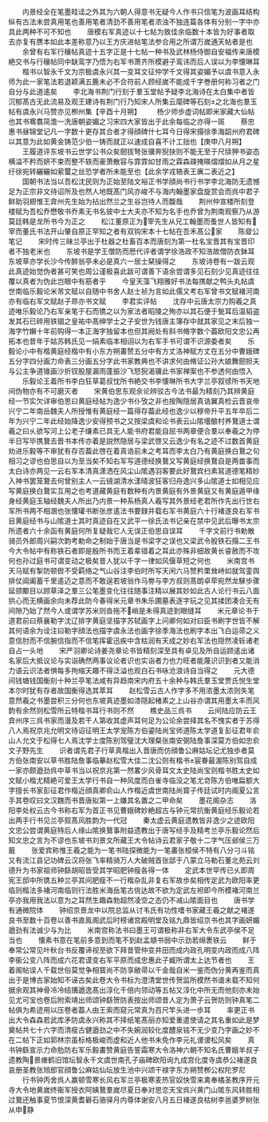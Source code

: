 <!-- { "loadSidebar": true } -->
　　内景经全在笔墨畦迳之外其为六朝人得意书无疑今人作书只信笔为波画耳结构纵有古法未尝真用笔也善用笔者清劲不善用笔者浓浊不独连篇各体有分别一字中亦具此两种不可不知也
　　唐模右军真迹以十七帖为致佳余临数十本皆为好事者取去亦复有赝本如此本差称意乃以王方庆进帖笔法参合用之所谓万嵗通天帖者是也
　　余曾有右军行穰帖真迹十五字正是十七帖一种书及武林杨侍御自安福传来唐模絶交书与行穰帖同中缺鸾字乃悟为右军书萧齐所模避子鸾讳而后人误以为李懐琳耳
　　楷书以智永千文为宗极虞永兴其一变耳文征仲学千文得其姿媚予以虞书意入永师为此一家笔法若退颖满五簏未必不合符前人顾经嵗不能成千字巻册何称习者之门自分与此道逺矣
　　李北海书荆门行刻于羣玉堂帖予疑李北海诗在太白集中者皆沉郁髙古无此流易及观王建诗有荆门行乃知宋人所集云麾碑等石刻之北海也羣玉帖有虞永兴马赞亦见栁州集【辛酉十月朔】
　　杨少师歩虚词帖即米家藏大仙帖也其书骞翥简澹一洗唐朝姿媚之习宋四大家皆出于此余每临之亦得一斑
　　蔡忠惠书昼锦堂记凡一字数十更存其合者才得顔碑什七耳今日得宋搨徐季海韶州府君碑以其意为此如黄金铸范少伯一铸而就正以速成自喜不计工拙也【庚申八月朔】
　　王履道评东坡书云世学公书众矣劒拔弩张骥奔猊抉则不能无至于尺牍狎书姿态横溢不矜而妍不束而整不轶而豪萧散容与霏霏如甘雨之霖森疎掩暎熠熠如从月之星纡徐宛转纚纚如萦蠒之丝恐学者所未能至也【此余学戎辂表王廙二表近之】
　　国朝书法当以吾松沈民则为正始至陆文裕正书学顔尚书行书学李北海防无遗憾足为正宗非文待诏所及也然人地既髙门风亦峻不与海内翰墨家盘旋赏会而呉中君子鲜助羽翅惟王弇州先生始为拈出然兰之生谷岂待人而馥哉
　　荆州仲宣楼所刻登楼赋为吾松乔懋敬书乔素无书名彼中士大夫亦不知为名手也乔曾为荆南观察乃从游莫廷韩是龙所书今为正之
　　松江董原正为宰先生从兄工翰墨而蚤世人皆知有宰而董氏书法开山肇自原正罕知之者有双钩宋本十七帖在吾禾髙公家
　　陈睂公笔记
　　宋时传三昧兰亭出于杜器之杜畜百本而唐刻为第一杜名宝晋其有宝晋印者不独老米也
　　东坡书是学王僧防而厯代评者谓学徐浩政不知浩故僧防衣鉢耳东坡草亦学长沙今传醉翁亭未必是真六一居士琹操得之
　　东坡诗卷有一跋云观此真迹始觉伪者甚可笑也周公谨极喜此跋可谓善下语余尝谓多见石刻少见真迹往往覆以真者为伪此岂眼中有筋者乎
　　今皇天藻飞翔雅好书法每携献之鸭头丸帖虞世南临乐毅论米芾文赋以自随中书舍人赵士祯为言如此儒又考右军曾书文赋褚河南亦有临右军文赋赵子昻亦书文赋
　　李君实评帖
　　沈存中云唐太宗力购羲之真迹唯乐毅论乃右军亲笔于石而镌之以为家法者昭陵之殉亦以其石便于甃耳后温韬盗发其石已碎用铁锢之皇祐中髙绅学士之子安世为钱唐主簿存中就其家见之末后独一海字竹嬾十年前购得一本正海字独留本也但其阙处有斜书脩字数个葢欧阳文忠公再拓本也昔年于姑苏韩氏见一绢素临本相诩以为右军手书可谓不识源委者矣
　　乐毅论小中有楷黄庭经楷中有小东方朔畵赞五分中有方丈洛神赋方丈在五分中曹娥碑五分字四分画力命表三分画五分字此书家教典也不讲求何由脩证公孙大娘舞劒担夫与公主争道锥画沙折钗股屋漏雨蓬振沙飞怒猊渴骥此书家禅案也不参透何由悟入
　　乐毅论王着所书李白狂草葛叔忱所书絶交书李懐琳所书大字兰亭叙徐所书天地间伪物亦有不可磨灭者
　　宋黄伯思东观余论辨驳古今法书最为精刻乃其辨黄庭经一节实欠详审伯思曰黄庭经帖为逸少书仆攷之非也按陶隠居真诰翼真检云晋哀帝兴宁二年南岳魏夫人所授惟有黄庭经一篇得存葢此经也逸少以穆帝升平五年卒后二年为兴宁二年此经始降逸少安得预书之又按梁虞和论书表云山隂壜酿村养鵞道士谓羲之曰乆欲写河上公老子缣素已具无人能书府君能自屈书两章便合羣以奉羲之为停半日写毕携鵞去晋书本传亦着是説然隠居与梁武啓又云逸少有名之迹不过数首黄庭劝进乐毅等不审犹有存否葢此啓在着真诰前未之考耳而李太白乃有黄庭换白鵞之句相习之谬也伯思自以为至当矣不知右军写道德经换鵞又写黄庭经换鵞自是两畨事而太白诗亦两见一云右军本清真潇洒在风尘山隂遇羽客要此好鵞宾扫素冩道德笔精妙入神书罢笼鵞去何曾别主人一云镜湖清水漾晴波狂客归舟逸兴多山隂道士如相见应写黄庭换白鵞实互用之也考道藏黄庭有数种有内景黄庭有外景黄庭又有黄庭遁甲缘身经黄庭玉轴经魏夫人所出乃内景一种系杨真人羲写其外景经老君所作先出行世右军所书两不相溷也张懐瓘书断张彦逺法书要録并载右军书黄庭六十行褚遂良右军书目黄庭经书与山隂道士其时真迹自在又武平一徐氏法书记亲在禁中见武后曝书太宗所遗者六十余函有黄庭何所复疑哉它人无误正伯思自误耳
　　千字文前行书勅散骑员外郎周兴嗣次韵考勅命之制始于唐当是书梁字之误也又梁武令殷铁石搨二王书今大令帖中有称铁石者即是殷所书而王着辈错着之耳此亦殊非细故黄长睿赦而不攻何也孙过庭书可谓变动之极矣昔人犹以千字一律如风偃草短之何也
　　米南宫书天马赋有掣防顿辔不受羁络之气山谷注李伯时所写天闲六马赞矜栗耸峙如就驾銮舆排仗阊阖蓄千里逺迈之意而不敢逞若坡翁作马劵与李方叔则髙朗卓荦宛然龙騋歩骤延颈颙目以顾草泽之羣三公笔墨变化往往随事注精以展其妙如此古人论行书云八面拱心而无横画余向未荐此防今春得米元章书朱乐圃墓表逐字玩之见其揉团凑合无有间隙乃始了然今人或谓学苏米则沓拖不峭是未得真迹到眼缝耳
　　米元章论书于道君前曰蔡襄勒字沈辽排字黄庭坚描字苏轼画字上问卿何如对曰臣书刷字世皆不解其何语余为诠注曰勒字顔法也描字虞永法也画字徐季海法也刷字本出飞白运帚之义意信肘而不信腕信指而不信笔挥霍迅疾中含枯润有天成之妙右军法也隠然凌轹诸老自占一头地
　　宋严羽卿论诗姜尧章论书皆精刻深至具有卓见及所自运顾逺出诸名家后大抵议论与实诣确然两事议论者识也实诣者力也力旺者能蔑识识到者又能消力语云识法者惧每多拘缩天趣不得泛溢也观白石书咏沧浪诗自当得之
　　元大德间钱塘钱国衡刻十种兰亭笔法咸有异趋南宋内府五十余种与韩氏羣玉堂贾氏悦生堂本尔时犹有存者故国衡得选其萃耳
　　赵松雪云古人作字多不用浓墨太浓则失笔意然羲之书墨尝积三分何也东坡真迹墨如漆隠起楮素之上山谷亦谓其用墨太丰而风韵有余然则松雪所云特楷书耳行书则不然
　　樵史品三呉书
　　云间陆应防云王弇州序三呉书家而漫及若干人第收其虚声耳何足为公论余尝择其名不愧实者于苏得八人焉祝京兆允明文待诏征明王太学宠陈方伯鎏陆尚宝师道陈太学道复彭征君年俞山人允文于松得七人焉沈学士度陈别驾璧沈大理粲张南安弼陆詹事深莫方伯如忠俞文子野先生
　　识者谓先君子行草真楷出入晋唐而仿顔鲁公麻姑坛记尤独歩者莫方伯张南安以草书胜陆詹事临摹赵松雪大佳二沈公则有楷书宸眷最渥陈别驾自成一家亦颇遒劲呉中草书当以祝京兆第一然畧少风骨耳文太史陆尚宝则楷书胜太史如文赋小楷尤精絶可爱王太学行书自一种风度而白雀寺临没之笔尤竒陈方伯唯扁额大字擅长书家彭征君作楷近顔真卿俞山人作楷近虞世南陆尚寳子传廷试时内阁夏公言手其卷叹曰文汉魏而书晋唐拟第一上嫌其名置之二甲命矣
　　墨花阁杂志
　　洛阳李处权云古今书称右军为首正书见曹娥碑妙絶超古与钟元常抗衡黄庭经乐毅论若出两手行书见兰亭叙髙风胜韵为一代冠
　　秦太虚云黄庭遗教皆非逸少之迹欧阳文忠公尝谓黄庭特后人缘山隂换鵞事附益遗教出于唐写经手及精考兰亭乐毅论然后知文忠之言为不谬也东坡书刘景文所藏王大令帖诗云君家子敬十二字气压邺侯三万籖
　　张爱宾称惟王羲之能为一笔书陆探微能为一笔畵张桓侯不特有八分刁斗铭又有流江县记功碑云汉将张飞率精骑万人大破贼首张郃于八蒙立马勒石董北苑云刘德升为书家祖师钟繇胡昭皆受其学昭肥钟瘦各得一体
　　定武本世罕传已乆即周宪王邸中所镌五种兰亭其间肥瘦不一行楷杂乱非复右军故歩矣相传定武为欧阳率更临则楷法多褚河南临则行法胜米海岳笔古佻达故不欲为定武左袒即今所模褚河南兰亭亦我用我法以意为之耳然生趣森勃超然凌空之态仍不减山隂面目也
　　唐书学有通微院体
　　钟绍京景龙中以院总监从讨韦氏有功性嗜书家藏王羲之献之褚遂良书至数十百卷以善书直鳯阁武后时榜诸宫殿明堂及铭九鼎皆绍京书也其字画妍媚遒劲有法诚少与为比
　　米南宫称法书曰墨王可谓极称非右军大令东武亭侯不足当也
　　懐素书意在笔前多意到而笔不到赵孟頫书弱中示劲若绵褁铁云
　　鲜于奉常公常见叶秋台书反覆谛视至欲下拜昔管仲变井田而成内政孔明变内政而成八阵李衞公变八阵而成六花君谟变右军平原而成忠惠此子臧所谓太上达节者也
　　王着阁帖误人千载世俗莫觉争相寳尚不防享敝帚以千金哉自米一鉴而伪分黄再鉴而真出于是博古家始知不诬古矣此卷大令书标为澄清堂世传贺监所模然书谱未载不知何据余观其神骨冷冷结搆遒逸髙出淳化千倍内领动等五帖又淳化中所无而他刻亦未始见尤可宝也卷后附索靖出师颂钟繇贺防表按出师颂昔人定为萧子云贺防则钟真笔二帖俱为希迹用以压卷者葢人由王索而窥元常真为百尺竿头进一歩耳
　　率更正书出大令森森若武库矛防虞永兴称其不择纸笔髙丽亦知爱重遣使请之其名重如此是梦奠帖共七十六字而清瘦古健遒劲之中不失婉润较化度醴泉铭不无少变乃字画之妙不在二帖下正如郭林宗虽标格极峻而虚和近人他书未免作李元礼谡谡松风矣
　　真书钟繇宣示力命勊防右军乐毅畵赞黄庭告誓霜寒大令洛神六朝不知名氏曹娥羊叔子遗教陶景瘗鹤旧馆坛智永千文虞世南孔子庙碑欧阳询九成宫化度寺虞恭公褚遂良哀册圣教张旭郎官顔鲁公麻姑仙坛放生池中兴颂干禄字东方朔赞栁公权陀罗尼
　　行书钟丙舍呉人羸顿雪寒长风右军兰亭极寒麦热官奴快雪来禽奉橘圣教序开元寺大令地黄嵗终衞军授衣阿姨鵞羣嵗尽夏日奉对思恋天宝呉兴黄门山隂东风转胜相过鵞还触事夏节恨深黄耆礜石骆驿月内尊体谢安八月五日褚遂良枯树李邕婆罗树张从申静
